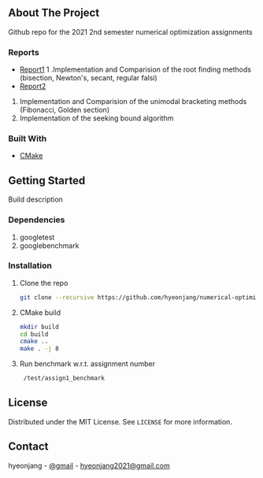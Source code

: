 <!-- ABOUT THE PROJECT -->
## About The Project

Github repo for the 2021 2nd semester numerical optimization assignments

### Reports

* [Report1](./doc/homework1/report.pdf)
1 .Implementation and Comparision of the root finding methods (bisection, Newton's, secant, regular falsi)
* [Report2](./doc/homework2/report.pdf)
1. Implementation and Comparision of the unimodal bracketing methods (Fibonacci, Golden section)
2. Implementation of the seeking bound algorithm

### Built With

* [CMake](https://cmake.org)

<!-- GETTING STARTED -->
## Getting Started
Build description

### Dependencies
1. googletest
2. googlebenchmark

### Installation

1. Clone the repo
   ```sh
   git clone --recursive https://github.com/hyeonjang/numerical-optimization.git
   ```
2. CMake build
   ```sh
   mkdir build
   cd build
   cmake ..
   make . -j 8
   ```
4. Run benchmark w.r.t. assignment number
   ```sh
    /test/assign1_benchmark

<!-- LICENSE -->
## License

Distributed under the MIT License. See `LICENSE` for more information.


<!-- CONTACT -->
## Contact

hyeonjang - [@gmail](hyeonjang2021@gmail.com) - hyeonjang2021@gmail.com